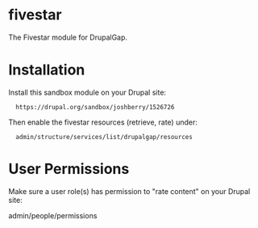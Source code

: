 fivestar
========

The Fivestar module for DrupalGap.

Installation
============

Install this sandbox module on your Drupal site:

```
  https://drupal.org/sandbox/joshberry/1526726
```

Then enable the fivestar resources (retrieve, rate) under:

```
  admin/structure/services/list/drupalgap/resources
```

User Permissions
================

Make sure a user role(s) has permission to "rate content" on your Drupal site:

admin/people/permissions
